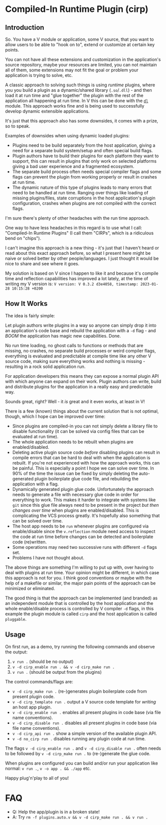 # Compiled-In Runtime Plugin (cirp)

## Introduction

So. You have a V module or application, some V source, that you want to
allow users to be able to "hook on to", extend or customize at certain key points.

You can not have all these extensions and customization in
the application's source repository, maybe your resources are limited,
you can not maintain all of them, some extensions may not fit the goal or
problem your application is trying to solve, etc.

A classic approach to solving such things is using *runtime* plugins, where you
you build a plugin as a dynamic/shared library (`.so`/`.dll`) - and then
load it at run time and "glue together" the plugin with the rest of the
application all happening at run time. In V this can be done with the [`dl`](https://modules.vlang.io/dl.html) module.
This approach works fine and is being used to successfully develop dynamic
extensible applications.

It's just that this approach also has some downsides, it comes with a prize, so to speak.

Examples of downsides when using dynamic loaded plugins:

* Plugins need to be build separately from the host application, giving a need for
  a separate build system/setup and often special build flags.
* Plugin authors have to build their plugins for each platform they want to support,
  this can result in plugins that only work on selected platforms giving a bad user
  experience and a fragmented ecosystem.
* The separate build process often needs special compiler flags and some flags
  can prevent the plugin from working properly or result in crashes at run time.
* The dynamic nature of this type of plugins leads to many errors that need to be
  handled at run time. Ranging over things like loading of missing plugins/files, state
  corruptions in the host application's plugin configuration, crashes when plugins
  are not compiled with the correct flags.

I'm sure there's plenty of other headaches with the run time approach.

One way to have less headaches in this regard is to use what I call:
"Compiled-In Runtime Plugins" (I call them "CIRPs", which is a ridiculous bend on "chips").

I can't imagine this approach is a new thing - it's just that I haven't heard or
read about this exact approach before, so what I present here might be naive
or solved better by other people/languages. I just thought it would be nice to share
and see where it goes.

My solution is based on V since I happen to like it and because it's compile time and
reflection capabilities has improved a lot lately, at the time of writing my V version is:
`V version: V 0.3.2 d3e4058, timestamp: 2023-01-28 10:15:28 +0200`

## How It Works

The idea is fairly simple:

Let plugin authors write plugins in a way so anyone can simply drop it into an application's
code base and rebuild the application with a `-d` flag - and *BOOM* the application has magic
new capabilities. Done.

No run time loading, no ghost calls to functions or methods that are missing, no crashes,
no separate build processes or weird compiler flags, everything is evaluated and predictable
at compile time like any other V source code, making sure everything works and nothing
is missing - resulting in a rock solid application run.

For application developers this means they can expose a normal plugin API with which
anyone can expand on their work. Plugin authors can write, build and distribute plugins for
the application in a really easy and predictable way.

Sounds great, right? Well - it _is_ great and it even works, at least in V!

There is a few (known) things about the current solution that is not optimal, though,
which I hope can be improved over time:

* Since plugins are compiled-in you can not simply delete a library file to disable
  functionality (it can be solved via config files that can be evaluated at run time).
* The whole application needs to be rebuilt when plugins are enabled/disabled.
* Deleting active plugin source code *before* disabling plugins can result in compile
  errors that can be hard to deal with when the application is rebuilt.
  If you're not experienced with how the approach works, this can be painful.
  This is especially a point I hope we can solve over time. In 90% of the time the issue
  can be fixed by simply deleting the auto-generated plugin boilerplate glue code file,
  and rebuilding the application with a flag.
* Dynamically generated plugin glue code. Unfortunately the approach needs to generate
  a file with necessary glue code in order for everything to work. This makes it harder
  to integrate with systems like `git` since this glue file always need to be present in
  the project *but then changes over time* when plugins are enabled/disabled.
  This is complicating the VCS process greatly. It's hopefully also something that can
  be solved over time.
* The host app needs to be `run` whenever plugins are configured via enable/disable
  since the `v.reflection` module need access to inspect the code at run time before
  changes can be detected and boilerplate code (re)written.
* Some operations may need two successive runs with different `-d` flags set.
* Problems I have not thought about.

The above things are something I'm willing to put up with, over having to deal with plugins
at run time. Your opinion might be different, in which case this approach is not for you.
I think good conventions or maybe with the help of a makefile or similar, the major pain
points of the approach can be minimized or eliminated.

The good thing is that the approach can be implemented (and branded) as an independent
module that is controlled by the host application and the whole enable/disable process
is controlled by V compiler `-d` flags, in this example the plugin module is called
`cirp` and the host application is called `pluggable`.

## Usage

On first run, as a demo, try running the following commands and observe the output:

1. `v run .` (should be no output)
2. `v -d cirp_enable run . && v -d cirp_make run .`
3. `v run .` (should be output from the plugins)

The control commands/flags are:

* `v -d cirp_make run .` (re-)generates plugin boilerplate code from present plugin code.
* `v -d cirp_template run .` output a V source code template for *writing* an host app plugin.
* `v -d cirp_enable run .` enables all present plugins in code base (via file name conventions).
* `v -d cirp_disable run .` disables all present plugins in code base (via file name conventions).
* `v -d cirp_api run .` show a simple version of the available plugin API.
* `v -d no_cirp run .` disables running any plugin code at run time.

The flags `v -d cirp_enable run .` and `v -d cirp_disable run .` often needs to be followed by
`v -d cirp_make run .` to (re-)generate the glue code.

When plugins are configured you can build and/or run your application like normal:
`v run .`, `v -o app . && ./app` etc.

Happy plug'n'play to all of you!

# FAQ

* Q: Help the app/plugin is in a broken state!
* A: Try `rm -f plugins.auto.v && v -d cirp_make run . && v run .`
